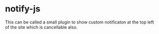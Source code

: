 # notify-js
This can be called a small plugin to show custom notificaton at the top left of the site which is cancellable also.
